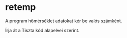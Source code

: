 # retemp

A program hőmérséklet adatokat kér be valós számként.

Írja át a Tiszta kód alapelvei szerint.
